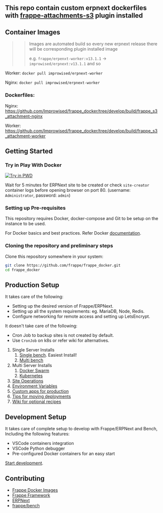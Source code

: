 ## This repo contain custom erpnext dockerfiles with [frappe-attachments-s3](https://github.com/zerodha/frappe-attachments-s3) plugin installed

## Container Images

>> Images are automated build so every new erpnext release there will be corresponding plugin installed image
>>
>> e.g. `frappe/erpenxt-worker:v13.1.1` -> `improwised/erpnext:v13.1.1` and so

Worker: `docker pull improwised/erpnext-worker`

Nginx: `docker pull improwised/erpnext-worker`

### Dockerfiles:

Nginx: https://github.com/Improwised/frappe_docker/tree/develop/build/frappe_s3_attachment-nginx

Worker: https://github.com/Improwised/frappe_docker/tree/develop/build/frappe_s3_attachment-worker

## Getting Started

### Try in Play With Docker

<a href="https://labs.play-with-docker.com/?stack=https://raw.githubusercontent.com/frappe/frappe_docker/main/pwd.yml">
  <img src="https://raw.githubusercontent.com/play-with-docker/stacks/master/assets/images/button.png" alt="Try in PWD"/>
</a>

Wait for 5 minutes for ERPNext site to be created or check `site-creator` container logs before opening browser on port 80. (username: `Administrator`, password: `admin`)

### Setting up Pre-requisites

This repository requires Docker, docker-compose and Git to be setup on the instance to be used.

For Docker basics and best practices. Refer Docker [documentation](http://docs.docker.com).

### Cloning the repository and preliminary steps

Clone this repository somewhere in your system:

```sh
git clone https://github.com/frappe/frappe_docker.git
cd frappe_docker
```

## Production Setup

It takes care of the following:

- Setting up the desired version of Frappe/ERPNext.
- Setting up all the system requirements: eg. MariaDB, Node, Redis.
- Configure networking for remote access and setting up LetsEncrypt.

It doesn't take care of the following:

- Cron Job to backup sites is not created by default.
- Use `CronJob` on k8s or refer wiki for alternatives.

1. Single Server Installs
   1. [Single bench](docs/single-bench.md). Easiest Install!
   2. [Multi bench](docs/multi-bench.md)
2. Multi Server Installs
   1. [Docker Swarm](docs/docker-swarm.md)
   2. [Kubernetes](https://helm.erpnext.com)
3. [Site Operations](docs/site-operations.md)
4. [Environment Variables](docs/environment-variables.md)
5. [Custom apps for production](docs/custom-apps-for-production.md)
6. [Tips for moving deployments](docs/tips-for-moving-deployments.md)
7. [Wiki for optional recipes](https://github.com/frappe/frappe_docker/wiki)

## Development Setup

It takes care of complete setup to develop with Frappe/ERPNext and Bench, Including the following features:

- VSCode containers integration
- VSCode Python debugger
- Pre-configured Docker containers for an easy start

[Start development](development).

## Contributing

- [Frappe Docker Images](CONTRIBUTING.md)
- [Frappe Framework](https://github.com/frappe/frappe#contributing)
- [ERPNext](https://github.com/frappe/erpnext#contributing)
- [frappe/bench](https://github.com/frappe/bench)
